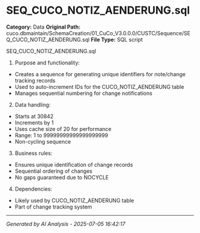 # SEQ_CUCO_NOTIZ_AENDERUNG.sql

**Category:** Data
**Original Path:** cuco.dbmaintain/SchemaCreation/01_CuCo_V3.0.0.0/CUSTC/Sequence/SEQ_CUCO_NOTIZ_AENDERUNG.sql
**File Type:** SQL script

SEQ_CUCO_NOTIZ_AENDERUNG.sql
1. Purpose and functionality:
- Creates a sequence for generating unique identifiers for note/change tracking records
- Used to auto-increment IDs for the CUCO_NOTIZ_AENDERUNG table
- Manages sequential numbering for change notifications

2. Data handling:
- Starts at 30842
- Increments by 1
- Uses cache size of 20 for performance
- Range: 1 to 99999999999999999999
- Non-cycling sequence

3. Business rules:
- Ensures unique identification of change records
- Sequential ordering of changes
- No gaps guaranteed due to NOCYCLE

4. Dependencies:
- Likely used by CUCO_NOTIZ_AENDERUNG table
- Part of change tracking system

---
*Generated by AI Analysis - 2025-07-05 16:42:17*
